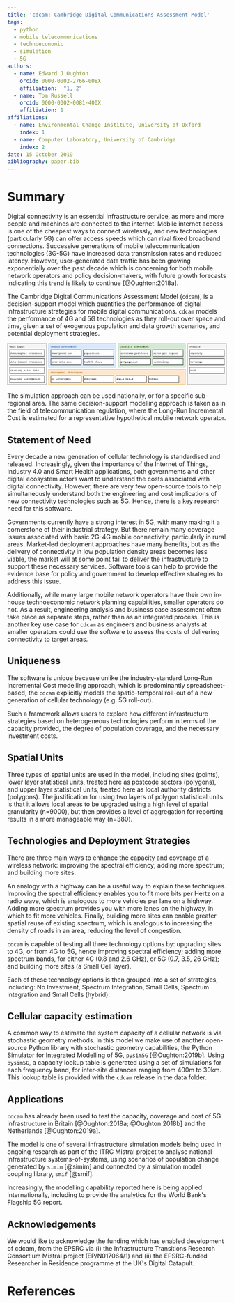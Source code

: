 ```yaml
---
title: 'cdcam: Cambridge Digital Communications Assessment Model'
tags:
  - python
  - mobile telecommunications
  - technoeconomic
  - simulation
  - 5G
authors:
  - name: Edward J Oughton
    orcid: 0000-0002-2766-008X
    affiliation:  "1, 2"
  - name: Tom Russell
    orcid: 0000-0002-0081-400X
    affiliation: 1
affiliations:
  - name: Environmental Change Institute, University of Oxford
    index: 1
  - name: Computer Laboratory, University of Cambridge
    index: 2
date: 15 October 2019
bibliography: paper.bib
---
```


# Summary

Digital connectivity is an essential infrastructure service, as more and more people and machines are connected to the internet. Mobile internet access is one of the cheapest ways to connect wirelessly, and  new technologies (particularly 5G) can offer access speeds which can rival fixed broadband connections. Successive generations of mobile telecommunication technologies (3G-5G) have increased data transmission rates and reduced latency. However, user-generated data traffic has been growing exponentially over the past decade which is concerning for both mobile network operators and policy decision-makers, with future growth forecasts indicating this trend is likely to continue [@Oughton:2018a].

The Cambridge Digital Communications Assessment Model (``cdcam``), is a decision-support model which quantifies the performance of digital infrastructure strategies for mobile digital communications. ``cdcam`` models the performance of 4G and 5G technologies as they roll-out over space and time, given a set of exogenous population and data growth scenarios, and potential deployment strategies.

![Framework for capacity/demand/strategy assessment](cdcam-framework.png)

The simulation approach can be used nationally, or for a specific sub-regional area. The same decision-support modelling approach is taken as in the field of telecommunication regulation, where the Long-Run Incremental Cost is estimated for a representative hypothetical mobile network operator.


## Statement of Need

Every decade a new generation of cellular technology is standardised and released. Increasingly, given the importance of the Internet of Things, Industry 4.0 and Smart Health applications, both governments and other digital ecosystem actors want to understand the costs associated with digital connectivity. However, there are very few open-source tools to help simultaneously understand both the engineering and cost implications of new connectivity technologies such as 5G. Hence, there is a key research need for this software.

Governments currently have a strong interest in 5G, with many making it a cornerstone of their industrial strategy. But there remain many coverage issues associated with basic 2G-4G mobile connectivity, particularly in rural areas. Market-led deployment approaches have many benefits, but as the delivery of connectivity in low population density areas becomes less viable, the market will at some point fail to deliver the infrastructure to support these necessary services. Software tools can help to provide the evidence base for policy and government to develop effective strategies to address this issue.

Additionally, while many large mobile network operators have their own in-house technoeconomic network planning capabilities, smaller operators do not. As a result, engineering analysis and business case assessment often take place as separate steps, rather than as an integrated process. This is another key use case for ``cdcam`` as engineers and business analysts at smaller operators could use the software to assess the costs of delivering connectivity to target areas.

## Uniqueness

The software is unique because unlike the industry-standard Long-Run Incremental Cost modelling approach, which is predominantly spreadsheet-based, the ``cdcam`` explicitly models the spatio-temporal roll-out of a new generation of cellular technology (e.g. 5G roll-out).

Such a framework allows users to explore how different infrastructure strategies based on heterogeneous technologies perform in terms of the capacity provided, the degree of population coverage, and the necessary investment costs.


## Spatial Units

Three types of spatial units are used in the model, including sites (points), lower layer statistical units, treated here as postcode sectors (polygons), and upper layer statistical units, treated here as local authority districts (polygons). The justification for using two layers of polygon statistical units is that it allows local areas to be upgraded using a high level of spatial granularity (n=9000), but then provides a level of aggregation for reporting results in a more manageable way (n=380).

## Technologies and Deployment Strategies

There are three main ways to enhance the capacity and coverage of a wireless network: improving the spectral efficiency; adding more spectrum; and building more sites.

An analogy with a highway can be a useful way to explain these techniques. Improving the spectral efficiency enables you to fit more bits per Hertz on a radio wave, which is analogous to more vehicles per lane on a highway. Adding more spectrum provides you with more lanes on the highway, in which to fit more vehicles. Finally, building more sites can enable greater spatial reuse of existing spectrum, which is analogous to increasing the density of roads in an area, reducing the level of congestion.

``cdcam`` is capable of testing all three technology options by: upgrading sites to 4G, or from 4G to 5G, hence improving spectral efficiency; adding more spectrum bands, for either 4G (0.8 and 2.6 GHz), or 5G (0.7, 3.5, 26 GHz); and building more sites (a Small Cell layer).

Each of these technology options is then grouped into a set of strategies, including: No Investment, Spectrum Integration, Small Cells, Spectrum integration and Small Cells (hybrid).

## Cellular capacity estimation

A common way to estimate the system capacity of a cellular network is via stochastic geometry methods. In this model we make use of another open-source Python library with stochastic geometry capabilities, the Python Simulator for Integrated Modelling of 5G, ``pysim5G`` [@Oughton:2019b]. Using ``pysim5G``, a capacity lookup table is generated using a set of simulations for each frequency band, for inter-site distances ranging from 400m to 30km. This lookup table is provided with the ``cdcam`` release in the data folder.

## Applications

``cdcam`` has already been used to test the capacity, coverage and cost of 5G infrastructure in Britain [@Oughton:2018a; @Oughton:2018b] and the Netherlands [@Oughton:2019a].

The model is one of several infrastructure simulation models being used in ongoing research as part of the ITRC Mistral project to analyse national infrastructure systems-of-systems, using scenarios of population change generated by ``simim`` [@simim] and connected by a simulation model coupling library, ``smif`` [@smif].

Increasingly, the modelling capability reported here is being applied internationally, including to provide the analytics for the World Bank's Flagship 5G report.

## Acknowledgements

We would like to acknowledge the funding which has enabled development of cdcam, from the EPSRC via (i) the Infrastructure Transitions Research Consortium Mistral project (EP/N017064/1) and (ii) the EPSRC-funded Researcher in Residence programme at the UK's Digital Catapult.

# References
